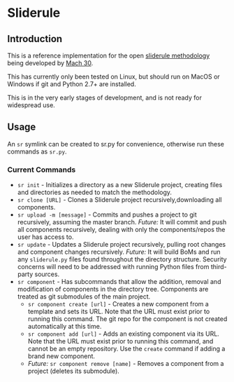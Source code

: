 # Sliderule

## Introduction
This is a reference implementation for the open [sliderule methodology](https://github.com/Mach30/sliderule) being developed by [Mach 30](http://mach30.org/).

This has currently only been tested on Linux, but should run on MacOS or Windows if git and Python 2.7+ are installed.

This is in the very early stages of development, and is not ready for widespread use.

## Usage

An `sr` symlink can be created to sr.py for convenience, otherwise run these commands as `sr.py`.

### Current Commands
- `sr init` - Initializes a directory as a new Sliderule project, creating files and directories as needed to match the methodology.
- `sr clone [URL]` - Clones a Sliderule project recursively,downloading all components.
- `sr upload -m [message]` - Commits and pushes a project to git recursively, assuming the master branch. _Future:_ It will commit and push all components recursively, dealing with only the components/repos the user has access to.
- `sr update` - Updates a Sliderule project recursively, pulling root changes and component changes recursively. _Future:_ It will build BoMs and run any `sliderule.py` files found throughout the directory structure. Security concerns will need to be addressed with running Python files from third-party sources.
- `sr component` - Has subcommands that allow the addition, removal and modification of components in the directory tree. Components are treated as git submodules of the main project.
  - `sr component create [url]` - Creates a new component from a template and sets its URL. Note that the URL must exist prior to running this command. The git repo for the component is not created automatically at this time.
  - `sr component add [url]` - Adds an existing component via its URL. Note that the URL must exist prior to running this command, and cannot be an empty repository. Use the `create` command if adding a brand new component.
  - _Future:_ `sr component remove [name]` - Removes a component from a project (deletes its submodule).
